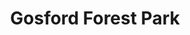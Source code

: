 ---
title: "Gosford Forest Park"
address: "Gosford Forest Park, 7 Gosford Demesne, Markethill, Armagh, BT60 1GD"
tel: "+44 (0)28 3755 1277"
county: "Armagh"
category: "Parks"
type: "Content"
lat: "54.296939849853516"
lng: "-6.5217390060424805"
---